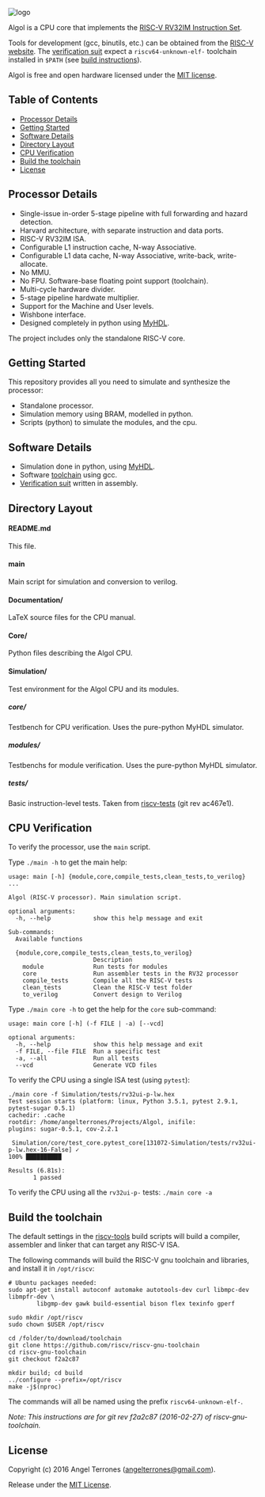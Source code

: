 ![logo](Documentation/img/logo.png)

Algol is a CPU core that implements the [RISC-V RV32IM Instruction Set](http://riscv.org/).

Tools for development (gcc, binutils, etc.) can be obtained from the 
[RISC-V website](http://riscv.org/software-tools/). The 
[verification suit](http://riscv.org/software-tools/riscv-tests/) expect a `riscv64-unknown-elf-` 
toolchain installed in `$PATH` (see [build instructions](http://riscv.org/software-tools/#quickstart)).

Algol is free and open hardware licensed under the [MIT license](https://en.wikipedia.org/wiki/MIT_License).

## Table of Contents
- [Processor Details](#processor-details)
- [Getting Started](#getting-started)
- [Software Details](#software-details)
- [Directory Layout](#directory-layout)
- [CPU Verification](#cpu-verification)
- [Build the toolchain](#build-the-toolchain)
- [License](#license)

## Processor Details

- Single-issue in-order 5-stage pipeline with full forwarding and hazard detection.
- Harvard architecture, with separate instruction and data ports.
- RISC-V RV32IM ISA.
- Configurable L1 instruction cache, N-way Associative.
- Configurable L1 data cache, N-way Associative, write-back, write-allocate.
- No MMU.
- No FPU. Software-base floating point support (toolchain).
- Multi-cycle hardware divider.
- 5-stage pipeline hardwate multiplier.
- Support for the Machine and User levels. 
- Wishbone interface.
- Designed completely in python using [MyHDL](http://myhdl.org/).

The project includes only the standalone RISC-V core.

## Getting Started

This repository provides all you need to simulate and synthesize the processor:

- Standalone processor.
- Simulation memory using BRAM, modelled in python.
- Scripts (python) to simulate the modules, and the cpu.

## Software Details

- Simulation done in python, using [MyHDL](http://myhdl.org/).
- Software [toolchain](http://riscv.org/software-tools/) using gcc.
- [Verification suit](http://riscv.org/software-tools/riscv-tests/) written in assembly.

## Directory Layout

#### README.md

This file.

#### main

Main script for simulation and conversion to verilog.

#### Documentation/

LaTeX source files for the CPU manual.

#### Core/

Python files describing the Algol CPU.

#### Simulation/

Test environment for the Algol CPU and its modules.

##### core/

Testbench for CPU verification. Uses the pure-python MyHDL simulator.

##### modules/

Testbenchs for module verification. Uses the pure-python MyHDL simulator.

##### tests/

Basic instruction-level tests. Taken from [riscv-tests](http://riscv.org/software-tools/riscv-tests/) 
(git rev ac467e1).


## CPU Verification

To verify the processor, use the `main` script.

Type `./main -h` to get the main help:

```
usage: main [-h] {module,core,compile_tests,clean_tests,to_verilog} ...

Algol (RISC-V processor). Main simulation script.

optional arguments:
  -h, --help            show this help message and exit

Sub-commands:
  Available functions

  {module,core,compile_tests,clean_tests,to_verilog}
                        Description
    module              Run tests for modules
    core                Run assembler tests in the RV32 processor
    compile_tests       Compile all the RISC-V tests
    clean_tests         Clean the RISC-V test folder
    to_verilog          Convert design to Verilog
```

Type `./main core -h` to get the help for the `core` sub-command:

```
usage: main core [-h] (-f FILE | -a) [--vcd]

optional arguments:
  -h, --help            show this help message and exit
  -f FILE, --file FILE  Run a specific test
  -a, --all             Run all tests
  --vcd                 Generate VCD files
```


To verify the CPU using a single ISA test (using `pytest`):

```
./main core -f Simulation/tests/rv32ui-p-lw.hex
Test session starts (platform: linux, Python 3.5.1, pytest 2.9.1, pytest-sugar 0.5.1)
cachedir: .cache
rootdir: /home/angelterrones/Projects/Algol, inifile:
plugins: sugar-0.5.1, cov-2.2.1

 Simulation/core/test_core.pytest_core[131072-Simulation/tests/rv32ui-p-lw.hex-16-False] ✓                                                                 100% ██████████

Results (6.81s):
       1 passed
```

To verify the CPU using all the `rv32ui-p-` tests: `./main core -a`

## Build the toolchain

The default settings in the [riscv-tools](https://github.com/riscv/riscv-tools) build
scripts will build a compiler, assembler and linker that can target any RISC-V ISA.

The following commands will build the RISC-V gnu toolchain and libraries, and install it in `/opt/riscv`:

    # Ubuntu packages needed:
    sudo apt-get install autoconf automake autotools-dev curl libmpc-dev libmpfr-dev \
            libgmp-dev gawk build-essential bison flex texinfo gperf

    sudo mkdir /opt/riscv
    sudo chown $USER /opt/riscv

    cd /folder/to/download/toolchain
    git clone https://github.com/riscv/riscv-gnu-toolchain
    cd riscv-gnu-toolchain
    git checkout f2a2c87

    mkdir build; cd build
    ../configure --prefix=/opt/riscv
    make -j$(nproc)

The commands will all be named using the prefix `riscv64-unknown-elf-`.

*Note: This instructions are for git rev f2a2c87 (2016-02-27) of riscv-gnu-toolchain.*

## License

Copyright (c) 2016 Angel Terrones (<angelterrones@gmail.com>).

Release under the [MIT License](MITlicense.md).

[1]: http://iverilog.icarus.com
